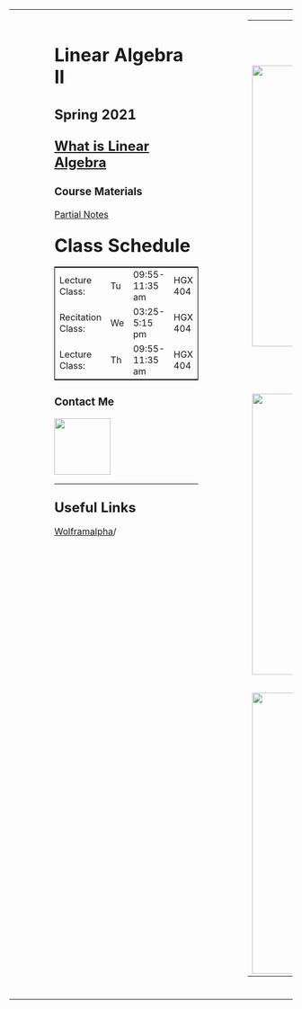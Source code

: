 
<body>

<table width="100%" height="100%" cellspacing="0" cellpadding="0" border="0">
<tr>
<td style="padding: 1em 5em 1em 5em" valign="top" width="500">

<h1>
Linear Algebra II 
</h1>
<h2>
Spring 2021
</h2>

<h3>
<FONT SIZE="+2"><a href="https://en.wikipedia.org/wiki/Linear_algebra">What is Linear Algebra</a>
</font>
</h3>

<h3>
Course Materials
</h3>
<p>
<a href="coursematerial">Partial Notes </a>
</p>


<h3>
<FONT SIZE="+3">
Class Schedule
</font>
</h3>
<table width="500" cellspacing="1" cellpadding="1" border="0" style="border-width: 1px; border-color:#000000; border-style: solid;">
<tr><td width="45%">Lecture Class:</td> <td width="10%"> Tu </td> <td width="30%">09:55-11:35 am</td> <td width="25%">HGX 404 </td></tr>
<tr><td width="45%">Recitation Class:</td> <td width="10%"> We  </td> <td width="30%">03:25-5:15 pm</td> <td width="30%"> HGX 404</td></tr>
<tr><td width="45%">Lecture Class:</td> <td width="10%"> Th </td> <td width="30%">09:55-11:35 am</td> <td width="25%">HGX 404</td></tr>
</table>

<h3>
Contact Me
</font>
</h3>
<p>
<a href="http://www.math.fsu.edu/~xzhang/en/"><img src="haha.jpeg" width="100"></a>
</p>
<hr>
<h3>
<FONT SIZE="+2">
Useful Links
</font>
</h3>
<p>
<a href="http://www.wolframalpha.com/">Wolframalpha</a>/
</p>
</body>



<td  width="500" style = "vertical-align: top">

<table width="500" cellspacing="0" cellpadding="0" border="0">
<tr><td colspan="6">&nbsp;</td></tr>
<tr><td colspan="6">&nbsp;</td></tr>
<tr><td colspan="6">&nbsp;</td></tr>
<tr><td colspan="6"><img src="linear.jpg" width="500"></td></tr>
<tr><td colspan="6">&nbsp;</td></tr>
<tr><td colspan="6">&nbsp;</td></tr>
<tr><td colspan="6">&nbsp;</td></tr>
<tr><td colspan="6"><center><img src="lie.gif" width="500"></center></td></tr>
<tr><td colspan="6">&nbsp;</td></tr>
<tr><td colspan="6"><center><img src="intpic.jpg" width="500"></center></td></tr>
</table>
&nbsp;




</td>
</tr>


</table>

</html>
